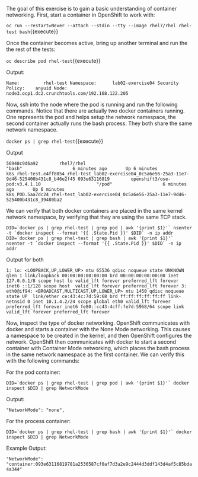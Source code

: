 The goal of this exercise is to gain a basic understanding of container networking. First, start a container in OpenShift to work with:

``oc run --restart=Never --attach --stdin --tty --image rhel7/rhel rhel-test bash``{{execute}}


Once the container becomes active, bring up another terminal and run the the rest of the tests:

``oc describe pod rhel-test``{{execute}}


Output: 

``Name:			rhel-test
Namespace:		lab02-exercise04
Security Policy:	anyuid
Node:			node3.ocp1.dc2.crunchtools.com/192.168.122.205``


Now, ssh into the node where the pod is running and run the following commands. Notice that there are actually two docker containers running. One represents the pod and helps setup the network namespace, the second container actually runs the bash process. They both share the same network namespace.

``docker ps | grep rhel-test``{{execute}}


Output

``56948c9d6a92        rhel7/rhel                                       "bash"                   6 minutes ago       Up 6 minutes                            k8s_rhel-test.e4ff8054_rhel-test_lab02-exercise04_0c5a6e56-25a3-11e7-9d46-525400b431c8_b46e2f45
093e63116819        openshift3/ose-pod:v3.4.1.10                     "/pod"                   6 minutes ago       Up 6 minutes                            k8s_POD.5aa7dc24_rhel-test_lab02-exercise04_0c5a6e56-25a3-11e7-9d46-525400b431c8_39480ba2``


We can verify that both docker containers are placed in the same kernel network namespace, by verifying that they are using the same TCP stack.

``DID=`docker ps | grep rhel-test | grep pod | awk '{print $1}'`
nsenter -t `docker inspect --format '{{ .State.Pid }}' $DID` -n ip addr
DID=`docker ps | grep rhel-test | grep bash | awk '{print $1}'`
nsenter -t `docker inspect --format '{{ .State.Pid }}' $DID` -n ip addr``


Output for both

``1: lo: <LOOPBACK,UP,LOWER_UP> mtu 65536 qdisc noqueue state UNKNOWN qlen 1
    link/loopback 00:00:00:00:00:00 brd 00:00:00:00:00:00
    inet 127.0.0.1/8 scope host lo
       valid_lft forever preferred_lft forever
    inet6 ::1/128 scope host 
       valid_lft forever preferred_lft forever
3: eth0@if94: <BROADCAST,MULTICAST,UP,LOWER_UP> mtu 1450 qdisc noqueue state UP 
    link/ether ce:43:4c:7d:59:68 brd ff:ff:ff:ff:ff:ff link-netnsid 0
    inet 10.1.4.2/24 scope global eth0
       valid_lft forever preferred_lft forever
    inet6 fe80::cc43:4cff:fe7d:5968/64 scope link 
       valid_lft forever preferred_lft forever``


Now, inspect the type of docker networking. OpenShift communicates with docker and starts a container with the None Mode networking. This causes a namespace to be created in the kernel, and then OpenShift configures the network. OpenShift then communicates with docker to start a second container with Container Mode networking, which places the bash process in the same network namespace as the first container. We can verify this with the following commands:

For the pod container:

``DID=`docker ps | grep rhel-test | grep pod | awk '{print $1}'`
docker inspect $DID | grep NetworkMode``


Output:

``"NetworkMode": "none",``


For the process container:

``DID=`docker ps | grep rhel-test | grep bash | awk '{print $1}'`
docker inspect $DID | grep NetworkMode``


Example Output:

``"NetworkMode": "container:093e63116819781a2536587cf0af7d3a2e9c2444d3ddf143d4af5c85bda4a344"``

